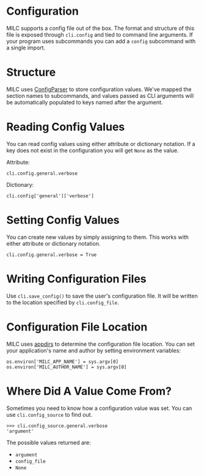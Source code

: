 # Configuration

MILC supports a config file out of the box. The format and structure of this file is exposed through `cli.config` and tied to command line arguments. If your program uses subcommands you can add a `config` subcommand with a single import.

# Structure

MILC uses [ConfigParser](https://docs.python.org/3/library/configparser.html) to store configuration values. We've mapped the section names to subcommands, and values passed as CLI arguments will be automatically populated to keys named after the argument.

# Reading Config Values

You can read config values using either attribute or dictionary notation. If a key does not exist in the configuration you will get `None` as the value.

Attribute:

    cli.config.general.verbose

Dictionary:

    cli.config['general']['verbose']

# Setting Config Values

You can create new values by simply assigning to them. This works with either attribute or dictionary notation.

    cli.config.general.verbose = True

# Writing Configuration Files

Use `cli.save_config()` to save the user's configuration file. It will be written to the location specified by `cli.config_file`.

# Configuration File Location

MILC uses [appdirs](https://github.com/ActiveState/appdirs) to determine the configuration file location. You can set your application's name and author by setting environment variables:

    os.environ['MILC_APP_NAME'] = sys.argv[0]
    os.environ['MILC_AUTHOR_NAME'] = sys.argv[0]

# Where Did A Value Come From?

Sometimes you need to know how a configuration value was set. You can use `cli.config_source` to find out.


    >>> cli.config_source.general.verbose
    'argument'

The possible values returned are:

* `argument`
* `config_file`
* `None`
